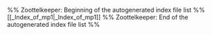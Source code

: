 %% Zoottelkeeper: Beginning of the autogenerated index file list  %%
 [[_Index_of_mp1|_Index_of_mp1]]
%% Zoottelkeeper: End of the autogenerated index file list  %%
